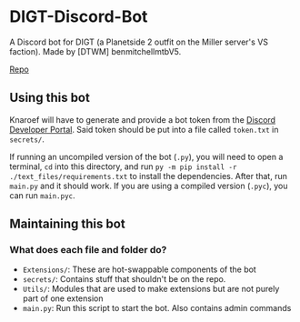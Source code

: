 # DIGT-Discord-Bot

A Discord bot for DIGT (a Planetside 2 outfit on the Miller server's VS faction). Made by [DTWM] benmitchellmtbV5.

[Repo](https://github.com/SMC242/DIGT-Discord-Bot "DIGT Discord Bot repository on GitHub")

## Using this bot

Knaroef will have to generate and provide a bot token from the [Discord Developer Portal](https://discord.com/developers/applications "Developer portal"). Said token should be put into a file called `token.txt` in `secrets/`.

If running an uncompiled version of the bot (`.py`), you will need to open a terminal, `cd` into this directory, and run `py -m pip install -r ./text_files/requirements.txt` to install the dependencies. After that, run `main.py` and it should work. If you are using a compiled version (`.pyc`), you can run `main.pyc`.

## Maintaining this bot

### What does each file and folder do?

- `Extensions/`: These are hot-swappable components of the bot
- `secrets/`: Contains stuff that shouldn't be on the repo.
- `Utils/`: Modules that are used to make extensions but are not purely part of one extension
- `main.py`: Run this script to start the bot. Also contains admin commands
